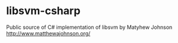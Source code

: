 libsvm-csharp
=============

Public source of C# implementation of libsvm by Matyhew Johnson http://www.matthewajohnson.org/